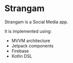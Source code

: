 # Strangam

Strangam is a Social Media app. 

It is implemented using:

- MVVM architecture
- Jetpack components
- Firebase
- Kotlin DSL